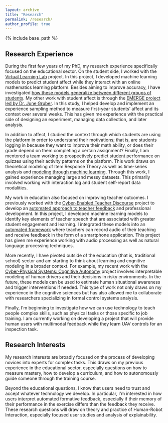 ```yaml
---
layout: archive
title: "Research"
permalink: /research/
author_profile: true
---
```


{% include base_path %}

## Research Experience
During the first few years of my PhD, my research experience specifically focused on the educational sector. On the student side, I worked with the [Virtual Learning Lab](http://virtuallearninglab.org/) project. In this project, I developed machine learning models to predict student affect while they interact with an online mathematics learning platform. Besides aiming to improve accuracy, I have investigated [how these models generalize between different groups of students](https://emilykjensen.github.io/publication/edm19-generalizability). My other work with student affect is through the [EMERGE project led by Dr. June Gruber](http://gruberpeplab.com/index.php). In this study, I helped develop and implement an experience sampling method to measure first-year students’ affect and its context over several weeks. This has given me experience with the practical side of designing an experiment, managing data collection, and later analysis.

In addition to affect, I studied the context through which students are using the platform in order to understand their motivations; that is, are students logging in because they want to improve their math ability, or does their grade depend on them completing a certain assignment? Finally, I am mentored a team working to prospectively predict student performance on quizzes using their activity patterns on the platform. This work draws on theoretical modeling of Item Response Theory as well as time-series analysis and [modeling through machine learning](https://emilykjensen.github.io/publication/lak21-quiz-prediction). Through this work, I gained experience managing large and messy datasets. This primarily involved working with interaction log and student self-report data modalities.

My work in education also focused on improving teacher outcomes. I previously worked with the [Cyber-Enabled Teacher Discourse](https://www.nsf.gov/awardsearch/showAward?AWD_ID=1735793&HistoricalAwards=false) project to develop an [automated approach to teacher feedback](https://emilykjensen.github.io/publication/lak21-teacher-talk) and professional development. In this project, I developed machine learning models to identify key elements of teacher speech that are associated with greater student engagement and learning. I integrated these models into an [automated framework](https://dl.acm.org/doi/10.1145/3313831.3376418) where teachers can record audio of their teaching and receive feedback in the form of a smartphone application. This project has given me experience working with audio processing as well as natural language processing techniques.

More recently, I have pivoted outside of the education (that is, traditional school) sector and am starting to think about learning and cognitive modeling in a broader context. For example, my recent work with the [Cyber-Physical Systems: Cognitive Autonomy](https://www.nsf.gov/awardsearch/showAward?AWD_ID=1836952&HistoricalAwards=false) project involves interpretable modeling of human drivers and their decisions in risky environments. In the future, these models can be used to estimate human situational awareness and trigger interventions if needed. This type of work not only draws on my experience in the cognitive sciences but has also allowed me to collaborate with researchers specializing in formal control systems analysis.

Finally, I'm beginning to investigate how we can use technology to teach people complex skills, such as physical tasks or those specific to job training. I am currently working on developing a project that will provide human users with multimodal feedback while they learn UAV controls for an inspection task. 

## Research Interests
My research interests are broadly focused on the process of developing novices into experts for complex tasks. This draws on my previous experience in the educational sector, especially questions on how to measure mastery, how to develop a curriculum, and how to autonomously guide someone through the training course.

Beyond the educational questions, I know that users need to trust and accept whatever technology we develop. In particular, I'm interested in how users interpret automated formative feedback, especially if their memory of their performance in the exercise differs than the feedback they receive. These research questions will draw on theory  and practice of Human-Robot Interaction, especially focused user studies and analysis of explainability.
